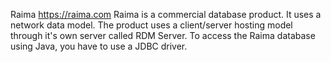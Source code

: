 Raima
https://raima.com
Raima is a commercial database product. It uses a network data model. The
product uses a client/server hosting model through it's own server called RDM
Server. To access the Raima database using Java, you have to use a JDBC driver.
